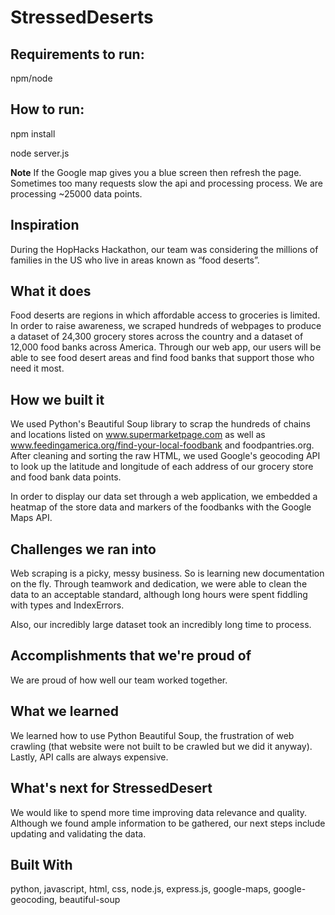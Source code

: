 # StressedDeserts

## Requirements to run: 
npm/node

## How to run: 
npm install

node server.js

**Note** If the Google map gives you a blue screen then refresh the page. Sometimes too many requests slow the api and processing process. We are processing ~25000 data points.

## Inspiration
During the HopHacks Hackathon, our team was considering the millions of families in the US who live in areas known as “food deserts”.

## What it does
Food deserts are regions in which affordable access to groceries is limited. In order to raise awareness, we scraped hundreds of webpages to produce a dataset of 24,300 grocery stores across the country and a dataset of 12,000 food banks across America. Through our web app, our users will be able to see food desert areas and find food banks that support those who need it most.

## How we built it
We used Python's Beautiful Soup library to scrap the hundreds of chains and locations listed on www.supermarketpage.com as well as www.feedingamerica.org/find-your-local-foodbank and foodpantries.org. After cleaning and sorting the raw HTML, we used Google's geocoding API to look up the latitude and longitude of each address of our grocery store and food bank data points.

In order to display our data set through a web application, we embedded a heatmap of the store data and markers of the foodbanks with the Google Maps API.

## Challenges we ran into
Web scraping is a picky, messy business. So is learning new documentation on the fly. Through teamwork and dedication, we were able to clean the data to an acceptable standard, although long hours were spent fiddling with types and IndexErrors.

Also, our incredibly large dataset took an incredibly long time to process.

## Accomplishments that we're proud of
We are proud of how well our team worked together.

## What we learned
We learned how to use Python Beautiful Soup, the frustration of web crawling (that website were not built to be crawled but we did it anyway). Lastly, API calls are always expensive.

## What's next for StressedDesert
We would like to spend more time improving data relevance and quality. Although we found ample information to be gathered, our next steps include updating and validating the data.

## Built With
python, javascript, html, css, node.js, express.js, google-maps, google-geocoding, beautiful-soup
